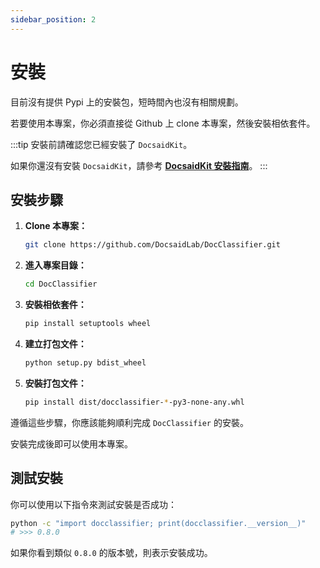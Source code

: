 ```yaml
---
sidebar_position: 2
---
```


# 安裝

目前沒有提供 Pypi 上的安裝包，短時間內也沒有相關規劃。

若要使用本專案，你必須直接從 Github 上 clone 本專案，然後安裝相依套件。

:::tip
安裝前請確認您已經安裝了 `DocsaidKit`。

如果你還沒有安裝 `DocsaidKit`，請參考 [**DocsaidKit 安裝指南**](../docsaidkit/installation)。
:::

## 安裝步驟

1. **Clone 本專案：**

    ```bash
    git clone https://github.com/DocsaidLab/DocClassifier.git
    ```

2. **進入專案目錄：**

    ```bash
    cd DocClassifier
    ```

3. **安裝相依套件：**

    ```bash
    pip install setuptools wheel
    ```

3. **建立打包文件：**

    ```bash
    python setup.py bdist_wheel
    ```

4. **安裝打包文件：**

    ```bash
    pip install dist/docclassifier-*-py3-none-any.whl
    ```

遵循這些步驟，你應該能夠順利完成 `DocClassifier` 的安裝。

安裝完成後即可以使用本專案。

## 測試安裝

你可以使用以下指令來測試安裝是否成功：

```bash
python -c "import docclassifier; print(docclassifier.__version__)"
# >>> 0.8.0
```

如果你看到類似 `0.8.0` 的版本號，則表示安裝成功。
